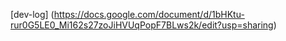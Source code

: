 [dev-log] (https://docs.google.com/document/d/1bHKtu-rur0G5LE0_Mi162s27zoJiHVUqPopF7BLws2k/edit?usp=sharing)